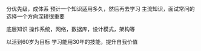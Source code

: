 

分优先级，成体系    预计一个知识适用多久，然后再去学习
主流知识，面试常问的    选择一个方向深耕很重要

底层知识
操作系统，网络，数据库，设计模式，架构等


以活到60岁为目标
学习能用30年的技能，提升自我价值